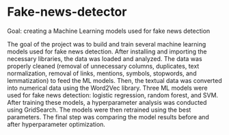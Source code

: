 # Fake-news-detector
Goal: creating a Machine Learning models used for fake news detection

The goal of the project was to build and train several machine learning models used for fake news detection. After installing and importing the necessary libraries, the data was loaded and analyzed. The data was properly cleaned (removal of unnecessary columns, duplicates, text normalization, removal of links, mentions, symbols, stopwords, and lemmatization) to feed the ML models. Then, the textual data was converted into numerical data using the Word2Vec library. Three ML models were used for fake news detection: logistic regression, random forest, and SVM. After training these models, a hyperparameter analysis was conducted using GridSearch. The models were then retrained using the best parameters. The final step was comparing the model results before and after hyperparameter optimization.
